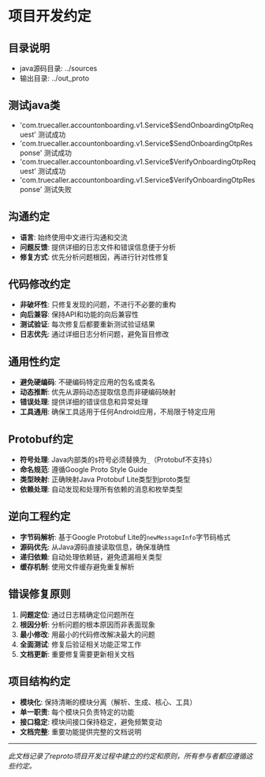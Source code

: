 # 项目开发约定

## 目录说明
- java源码目录: ../sources
- 输出目录: ../out_proto

## 测试java类
- 'com.truecaller.accountonboarding.v1.Service$SendOnboardingOtpRequest' 测试成功
- 'com.truecaller.accountonboarding.v1.Service$SendOnboardingOtpResponse' 测试成功
- 'com.truecaller.accountonboarding.v1.Service$VerifyOnboardingOtpRequest' 测试成功
- 'com.truecaller.accountonboarding.v1.Service$VerifyOnboardingOtpResponse' 测试失败

## 沟通约定
- **语言**: 始终使用中文进行沟通和交流
- **问题反馈**: 提供详细的日志文件和错误信息便于分析
- **修复方式**: 优先分析问题根因，再进行针对性修复

## 代码修改约定
- **非破坏性**: 只修复发现的问题，不进行不必要的重构
- **向后兼容**: 保持API和功能的向后兼容性
- **测试验证**: 每次修复后都要重新测试验证结果
- **日志优先**: 通过详细日志分析问题，避免盲目修改

## 通用性约定
- **避免硬编码**: 不硬编码特定应用的包名或类名
- **动态推断**: 优先从源码动态提取信息而非硬编码映射
- **错误处理**: 提供详细的错误信息和异常处理
- **工具通用**: 确保工具适用于任何Android应用，不局限于特定应用

## Protobuf约定
- **符号处理**: Java内部类的`$`符号必须替换为`_`（Protobuf不支持`$`）
- **命名规范**: 遵循Google Proto Style Guide
- **类型映射**: 正确映射Java Protobuf Lite类型到proto类型
- **依赖处理**: 自动发现和处理所有依赖的消息和枚举类型

## 逆向工程约定
- **字节码解析**: 基于Google Protobuf Lite的`newMessageInfo`字节码格式
- **源码优先**: 从Java源码直接读取信息，确保准确性
- **递归依赖**: 自动处理依赖链，避免遗漏相关类型
- **缓存机制**: 使用文件缓存避免重复解析

## 错误修复原则
1. **问题定位**: 通过日志精确定位问题所在
2. **根因分析**: 分析问题的根本原因而非表面现象
3. **最小修改**: 用最小的代码修改解决最大的问题
4. **全面测试**: 修复后验证相关功能正常工作
5. **文档更新**: 重要修复需要更新相关文档

## 项目结构约定
- **模块化**: 保持清晰的模块分离（解析、生成、核心、工具）
- **单一职责**: 每个模块只负责特定的功能
- **接口稳定**: 模块间接口保持稳定，避免频繁变动
- **文档完整**: 重要功能提供完整的文档说明

---
*此文档记录了reproto项目开发过程中建立的约定和原则，所有参与者都应遵循这些约定。* 